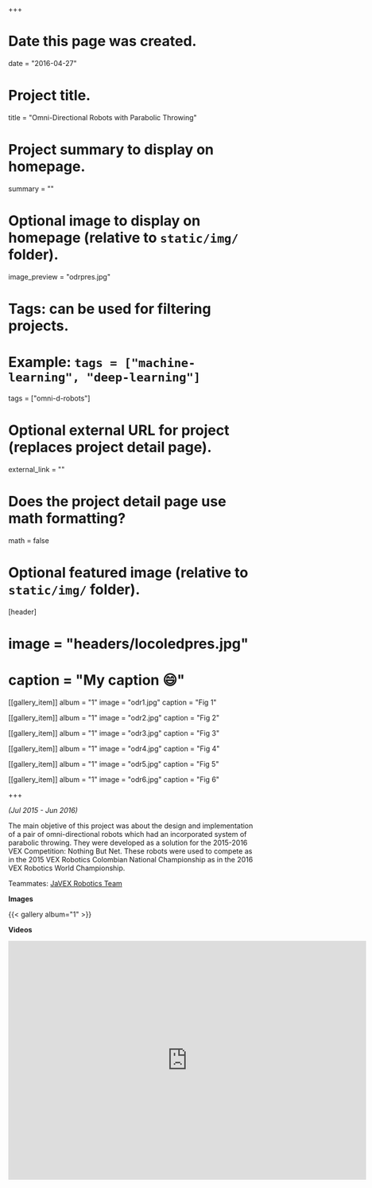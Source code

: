 +++
# Date this page was created.
date = "2016-04-27"

# Project title.
title = "Omni-Directional Robots with Parabolic Throwing"

# Project summary to display on homepage.
summary = ""

# Optional image to display on homepage (relative to `static/img/` folder).
image_preview = "odrpres.jpg"

# Tags: can be used for filtering projects.
# Example: `tags = ["machine-learning", "deep-learning"]`
tags = ["omni-d-robots"]

# Optional external URL for project (replaces project detail page).
external_link = ""

# Does the project detail page use math formatting?
math = false

# Optional featured image (relative to `static/img/` folder).
[header]
# image = "headers/locoledpres.jpg"
# caption = "My caption :smile:"

[[gallery_item]]
 album = "1"
 image = "odr1.jpg"
 caption = "Fig 1"
    
[[gallery_item]]
 album = "1"
 image = "odr2.jpg"
 caption = "Fig 2"

[[gallery_item]]
 album = "1"
 image = "odr3.jpg"
 caption = "Fig 3"
    
[[gallery_item]]
 album = "1"
 image = "odr4.jpg"
 caption = "Fig 4"
 
[[gallery_item]]
 album = "1"
 image = "odr5.jpg"
 caption = "Fig 5"

[[gallery_item]]
 album = "1"
 image = "odr6.jpg"
 caption = "Fig 6"

+++

*(Jul 2015 - Jun 2016)*

The main objetive of this project was about the design and implementation of a pair of omni-directional robots which had an incorporated system of parabolic throwing. They were developed as a solution for the 2015-2016 VEX Competition: Nothing But Net. These robots were used to compete as in the 2015 VEX Robotics Colombian National Championship as in the 2016 VEX Robotics World Championship.

Teammates: [JaVEX Robotics Team](https://www.facebook.com/javexrobotics/)

**Images**

{{< gallery album="1" >}}

**Videos**

<iframe width="720" height="480" src="https://www.youtube.com/embed/videoseries?list=PLaxonS_z-T1506DeCoT9KfH6xL2BXSTGP" frameborder="0" allow="autoplay; encrypted-media" allowfullscreen></iframe>
